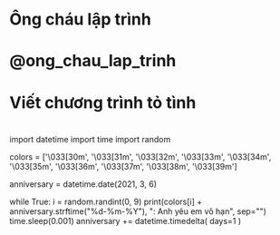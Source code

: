 #
# Ông cháu lập trình
# @ong_chau_lap_trinh
#
# Viết chương trình tỏ tình
#

import datetime
import time
import random

colors = ['\033[30m', '\033[31m', 
          '\033[32m', '\033[33m',
          '\033[34m', '\033[35m',
          '\033[36m', '\033[37m',
          '\033[38m', '\033[39m']

anniversary = datetime.date(2021, 3, 6)

while True:
    i = random.randint(0, 9)
    print(colors[i] + 
        anniversary.strftime("%d-%m-%Y"), 
        ": Anh yêu em vô hạn", sep="")
    time.sleep(0.001)
    anniversary += datetime.timedelta(
        days=1
    )
